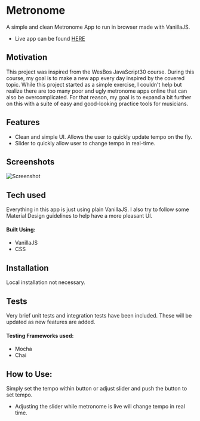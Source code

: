 # Metronome
A simple and clean Metronome App to run in browser made with VanillaJS.

 - Live app can be found [HERE](https://eager-northcutt-37ed8c.netlify.com/)
 
 ## Motivation
This project was inspired from the WesBos JavaScript30 course. During this course, my goal is to make a new app every day inspired by the covered topic. While this project started as a simple exercise, I couldn't help but realize there are too many poor and ugly metronome apps online that can also be overcomplicated. For that reason, my goal is to expand a bit further on this with a suite of easy and good-looking practice tools for musicians. 

## Features
- Clean and simple UI. Allows the user to quickly update tempo on the fly.
- Slider to quickly allow user to change tempo in real-time.
 
## Screenshots
![Screenshot](https://i.imgur.com/29BZH25t.png "Screenshot of UI")

## Tech used
Everything in this app is just using plain VanillaJS. I also try to follow some Material Design guidelines to help have a more pleasant UI.
#### Built Using:
- VanillaJS 
- CSS

## Installation
Local installation not necessary.

## Tests
Very brief unit tests and integration tests have been included. These will be updated as new features are added.
 
#### Testing Frameworks used:
  - Mocha 
  - Chai 
  
## How to Use:
Simply set the tempo within button or adjust slider and push the button to set tempo.
- Adjusting the slider while metronome is live will change tempo in real time.
